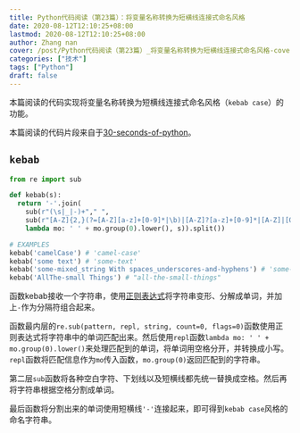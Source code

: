 ```yaml
---
title: Python代码阅读（第23篇）：将变量名称转换为短横线连接式命名风格
date: 2020-08-12T12:10:25+08:00
lastmod: 2020-08-12T12:10:25+08:00
author: Zhang nan
cover: /post/Python代码阅读（第23篇）_将变量名称转换为短横线连接式命名风格-cover.jpg
categories: ["技术"]
tags: ["Python"]
draft: false
---
```


本篇阅读的代码实现将变量名称转换为短横线连接式命名风格（`kebab case`）的功能。

本篇阅读的代码片段来自于[30-seconds-of-python](https://github.com/30-seconds/30-seconds-of-python)。

<!--more-->

## `kebab`

```python
from re import sub

def kebab(s):
  return '-'.join(
    sub(r"(\s|_|-)+"," ",
    sub(r"[A-Z]{2,}(?=[A-Z][a-z]+[0-9]*|\b)|[A-Z]?[a-z]+[0-9]*|[A-Z]|[0-9]+",
    lambda mo: ' ' + mo.group(0).lower(), s)).split())

# EXAMPLES
kebab('camelCase') # 'camel-case'
kebab('some text') # 'some-text'
kebab('some-mixed_string With spaces_underscores-and-hyphens') # 'some-mixed-string-with-spaces-underscores-and-hyphens'
kebab('AllThe-small Things') # "all-the-small-things"
```

函数kebab接收一个字符串，使用[正则表达式](https://docs.python.org/zh-cn/3.8/library/re.html#module-re)将字符串变形、分解成单词，并加上`-`作为分隔符组合起来。

函数最内层的`re.sub(pattern, repl, string, count=0, flags=0)`函数使用正则表达式将字符串中的单词匹配出来。然后使用`repl`函数`lambda mo: ' ' + mo.group(0).lower()`来处理匹配到的单词，将单词用空格分开，并转换成小写。`repl`函数将匹配信息作为`mo`传入函数，`mo.group(0)`返回匹配到的字符串。

第二层`sub`函数将各种空白字符、下划线以及短横线都先统一替换成空格。然后再将字符串根据空格分割成单词。

最后函数将分割出来的单词使用短横线`'-'`连接起来，即可得到`kebab case`风格的命名字符串。
